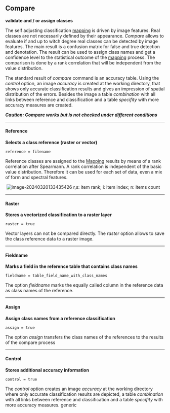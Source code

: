 ## Compare	

**validate and / or assign classes**

The self adjusting classification [mapping](9_Mapping.md) is driven by image features. Real classes are not necessarily defined by their appearance. *Compare* allows to evaluate if and up to witch degree real classes can be detected by image features. The main result is a confusion matrix for false and true detection and denotation. The result can be used to assign class names and get a confidence level to the statistical outcome of the [mapping](9_Mapping.md) process. The comparison is done by a rank correlation that will be independent from the value distribution.

The standard result of *compare* command is an accuracy table. Using the *control* option, an image *accuracy* is created at the working directory, that shows only accurate classification results and gives an impression of spatial distribution of the errors. Besides the image a table *combination* with all links between reference and classification and a table *specifity* with more accuracy measures are created. 

***Caution: Compare works but is not checked under different conditions***

------

#### Reference

**Selects a class reference (raster or vector)**

`reference = filename`

Reference classes are assigned to the [Mapping](9_Mapping.md) results by means of a rank correlation after Spearmann. A rank correlation is independent of the basic value distribution. Therefore it can be used for each set of data, even a mix of form and spectral features.

​	![image-20240320133435426](/home/c7sepe2/ESIS/GitHub_Commands/10_Rank.png)	r,s: item rank; i: item index; n: items count

------

#### Raster

**Stores a vectorized classification to a raster layer**

`raster = true`

Vector layers can not be compared directly. The *raster* option allows to save the class reference data to a raster image.  

------

#### Fieldname

**Marks a field in the reference table that contains class names**

`fieldname = table_field_name_with_class_names`

The option *fieldname* marks the equally called column in the reference data as class names of the reference.

------

#### Assign

**Assign class names from a reference classification**

`assign = true`

The option *assign* transfers the class names of the references to the results of the compare process

------

#### Control

**Stores additional accuracy information**

`control = true`

The *control* option creates an image *accuracy* at the working directory where only accurate classification results are depicted, a table *combination* with all links between reference and classification and a table *specifity* with more accuracy measures. 
generic